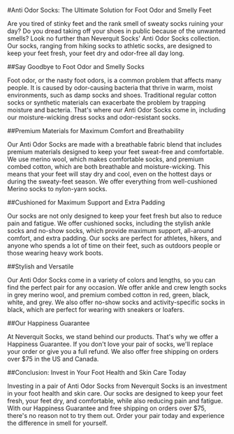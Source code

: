 #Anti Odor Socks: The Ultimate Solution for Foot Odor and Smelly Feet

Are you tired of stinky feet and the rank smell of sweaty socks ruining your day? Do you dread taking off your shoes in public because of the unwanted smells? Look no further than Neverquit Socks' Anti Odor Socks collection. Our socks, ranging from hiking socks to athletic socks, are designed to keep your feet fresh, your feet dry and odor-free all day long.

##Say Goodbye to Foot Odor and Smelly Socks

Foot odor, or the nasty foot odors, is a common problem that affects many people. It is caused by odor-causing bacteria that thrive in warm, moist environments, such as damp socks and shoes. Traditional regular cotton socks or synthetic materials can exacerbate the problem by trapping moisture and bacteria. That's where our Anti Odor Socks come in, including our moisture-wicking dress socks and odor-resistant socks.

##Premium Materials for Maximum Comfort and Breathability

Our Anti Odor Socks are made with a breathable fabric blend that includes premium materials designed to keep your feet sweat-free and comfortable. We use merino wool, which makes comfortable socks, and premium combed cotton, which are both breathable and moisture-wicking. This means that your feet will stay dry and cool, even on the hottest days or during the sweaty-feet season. We offer everything from well-cushioned Merino socks to nylon-yarn socks.

##Cushioned for Maximum Support and Extra Padding

Our socks are not only designed to keep your feet fresh but also to reduce pain and fatigue. We offer cushioned socks, including the stylish ankle socks and no-show socks, which provide maximum support, all-around comfort, and extra padding. Our socks are perfect for athletes, hikers, and anyone who spends a lot of time on their feet, such as outdoors people or those wearing heavy work boots.

##Stylish and Versatile

Our Anti Odor Socks come in a variety of colors and lengths, so you can find the perfect pair for any occasion. We offer ankle and crew length socks in grey merino wool, and premium combed cotton in red, green, black, white, and grey. We also offer no-show socks and activity-specific socks in black, which are perfect for wearing with sneakers or loafers.

##Our Happiness Guarantee

At Neverquit Socks, we stand behind our products. That's why we offer a Happiness Guarantee. If you don't love your pair of socks, we'll replace your order or give you a full refund. We also offer free shipping on orders over $75 in the US and Canada.

##Conclusion: Invest in Your Foot Health and Skin Care Today

Investing in a pair of Anti Odor Socks from Neverquit Socks is an investment in your foot health and skin care. Our socks are designed to keep your feet fresh, your feet dry, and comfortable, while also reducing pain and fatigue. With our Happiness Guarantee and free shipping on orders over $75, there's no reason not to try them out. Order your pair today and experience the difference in smell for yourself.